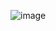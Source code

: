 ![image](https://user-images.githubusercontent.com/78380713/118672514-aee01880-b7ce-11eb-89e6-3eecf0eb011b.png)
